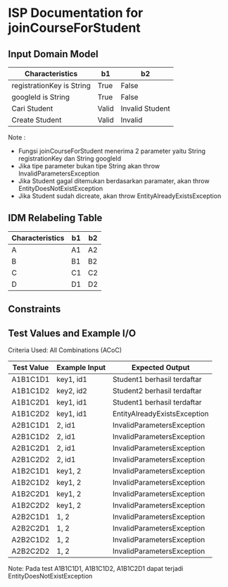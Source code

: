 # ISP Documentation for joinCourseForStudent

## Input Domain Model

| Characteristics  | b1            | b2            |
|------------------|---------------|---------------|
| registrationKey is String  |  True | False  |
| googleId is String  |  True | False  |
| Cari Student | Valid | Invalid Student |
| Create Student | Valid | Invalid |

Note :
* Fungsi joinCourseForStudent menerima 2 parameter yaitu String registrationKey dan String googleId
* Jika tipe parameter bukan tipe String akan throw InvalidParametersException
* Jika Student gagal ditemukan berdasarkan paramater, akan throw EntityDoesNotExistException
* Jika Student sudah dicreate, akan throw EntityAlreadyExistsException

## IDM Relabeling Table

| Characteristics | b1  | b2  |
|-----------------|-----|-----|
| A               | A1  | A2  |     
| B               | B1  | B2  |     
| C               | C1  | C2  |     
| D               | D1  | D2  |     
## Constraints


## Test Values and Example I/O

Criteria Used: All Combinations (ACoC)

| Test Value | Example Input | Expected Output |
|------------|---------------|-----------------|
| A1B1C1D1   | key1, id1     | Student1 berhasil terdaftar  |
| A1B1C1D2   | key2, id2     | Student2 berhasil terdaftar  |
| A1B1C2D1   | key1, id1     | Student1 berhasil terdaftar  |
| A1B1C2D2   | key1, id1     | EntityAlreadyExistsException |
| A2B1C1D1   | 2, id1        | InvalidParametersException   |
| A2B1C1D2   | 2, id1        | InvalidParametersException   |
| A2B1C2D1   | 2, id1        | InvalidParametersException   |
| A2B1C2D2   | 2, id1        | InvalidParametersException   |
| A1B2C1D1   | key1, 2       | InvalidParametersException   |
| A1B2C1D2   | key1, 2       | InvalidParametersException   |
| A1B2C2D1   | key1, 2       | InvalidParametersException   |
| A1B2C2D2   | key1, 2       | InvalidParametersException   |
| A2B2C1D1   | 1, 2          | InvalidParametersException   |
| A2B2C2D1   | 1, 2          | InvalidParametersException   |
| A2B2C1D2   | 1, 2          | InvalidParametersException   |
| A2B2C2D2   | 1, 2          | InvalidParametersException   |

Note: Pada test A1B1C1D1, A1B1C1D2, A1B1C2D1 dapat terjadi EntityDoesNotExistException